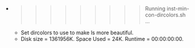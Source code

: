 * >>>>>>>>> Running inst-min-con-dircolors.sh ...
  * Set dircolors to use  to make ls more beautiful.
  * Disk size = 1361956K. Space Used = 24K. Runtime = 00:00:00:00.
